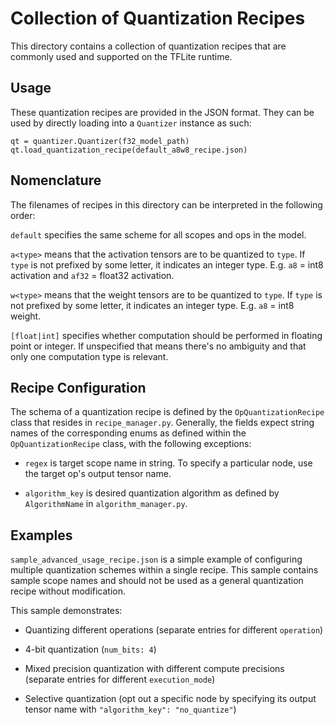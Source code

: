 # Collection of Quantization Recipes

This directory contains a collection of quantization recipes that are commonly
used and supported on the TFLite runtime.

## Usage

These quantization recipes are provided in the JSON format. They can be used by
directly loading into a `Quantizer` instance as such:

```
qt = quantizer.Quantizer(f32_model_path)
qt.load_quantization_recipe(default_a8w8_recipe.json)
```

## Nomenclature

The filenames of recipes in this directory can be interpreted in the following
order:

`default` specifies the same scheme for all scopes and ops in the model.

`a<type>` means that the activation tensors are to be quantized to `type`. If
`type` is not prefixed by some letter, it indicates an integer type. E.g. `a8` =
int8 activation and `af32` = float32 activation.

`w<type>` means that the weight tensors are to be quantized to `type`. If `type`
is not prefixed by some letter, it indicates an integer type. E.g. `a8` = int8
weight.

`[float|int]` specifies whether computation should be performed in floating
point or integer. If unspecified that means there's no ambiguity and that only
one computation type is relevant.

## Recipe Configuration

The schema of a quantization recipe is defined by the `OpQuantizationRecipe`
class that resides in `recipe_manager.py`. Generally, the fields expect string
names of the corresponding enums as defined within the `OpQuantizationRecipe`
class, with the following exceptions:

*   `regex` is target scope name in string. To specify a particular node, use
    the target op's output tensor name.

*   `algorithm_key` is desired quantization algorithm as defined by
    `AlgorithmName` in `algorithm_manager.py`.

## Examples

`sample_advanced_usage_recipe.json` is a simple example of configuring multiple
quantization schemes within a single recipe. This sample contains sample scope
names and should not be used as a general quantization recipe without
modification.

This sample demonstrates:

*   Quantizing different operations (separate entries for different `operation`)

*   4-bit quantization (`num_bits: 4`)

*   Mixed precision quantization with different compute precisions (separate
    entries for different `execution_mode`)

*   Selective quantization (opt out a specific node by specifying its output
    tensor name with `"algorithm_key": "no_quantize"`)